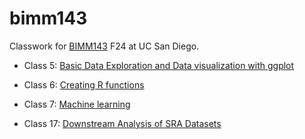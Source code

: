 # bimm143
Classwork for [BIMM143](https://bioboot.github.io/bimm143_F24/) F24 at UC San Diego.

- Class 5: [Basic Data Exploration and Data visualization with ggplot](https://github.com/igurholt/bimm143/blob/main/class05/class05.pdf)
  
- Class 6: [Creating R functions](https://github.com/igurholt/bimm143/blob/main/class06/Lab6_HW.pdf)

- Class 7: [Machine learning](https://github.com/igurholt/bimm143/blob/main/Class07/Lab07.pdf)

- Class 17: [Downstream Analysis of SRA Datasets](https://github.com/igurholt/bimm143/blob/main/Class17/lab17.pdf)
